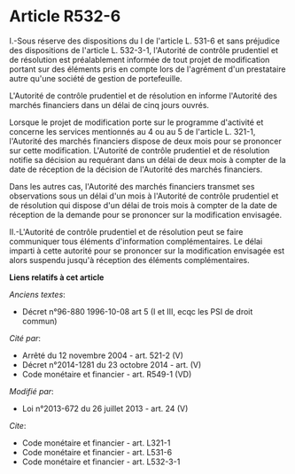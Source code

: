 # Article R532-6

I.-Sous réserve des dispositions du I de l'article L. 531-6 et sans préjudice des dispositions de l'article L. 532-3-1,
l'Autorité de contrôle prudentiel et de résolution est préalablement informée de tout projet de modification portant sur des
éléments pris en compte lors de l'agrément d'un prestataire autre qu'une société de gestion de portefeuille.

L'Autorité de contrôle prudentiel et de résolution en informe l'Autorité des marchés financiers dans un délai de cinq jours
ouvrés. 

Lorsque le projet de modification porte sur le programme d'activité et concerne les services mentionnés au 4 ou au 5 de
l'article L. 321-1, l'Autorité des marchés financiers dispose de deux mois pour se prononcer sur cette modification.
L'Autorité de contrôle prudentiel et de résolution notifie sa décision au requérant dans un délai de deux mois à compter de
la date de réception de la décision de l'Autorité des marchés financiers. 

Dans les autres cas, l'Autorité des marchés financiers transmet ses observations sous un délai d'un mois à l'Autorité de
contrôle prudentiel et de résolution qui dispose d'un délai de trois mois à compter de la date de réception de la demande
pour se prononcer sur la modification envisagée. 

II.-L'Autorité de contrôle prudentiel et de résolution peut se faire communiquer tous éléments d'information complémentaires.
Le délai imparti à cette autorité pour se prononcer sur la modification envisagée est alors suspendu jusqu'à réception des
éléments complémentaires.

**Liens relatifs à cet article**

_Anciens textes_:

  - Décret n°96-880 1996-10-08 art 5 (I et III, ecqc les PSI de droit commun)

_Cité par_:

  - Arrêté du 12 novembre 2004 - art. 521-2 (V)
  - Décret n°2014-1281 du 23 octobre 2014 - art. (V)
  - Code monétaire et financier - art. R549-1 (VD)

_Modifié par_:

  - Loi n°2013-672 du 26 juillet 2013 - art. 24 (V)

_Cite_:

  - Code monétaire et financier - art. L321-1
  - Code monétaire et financier - art. L531-6
  - Code monétaire et financier - art. L532-3-1
